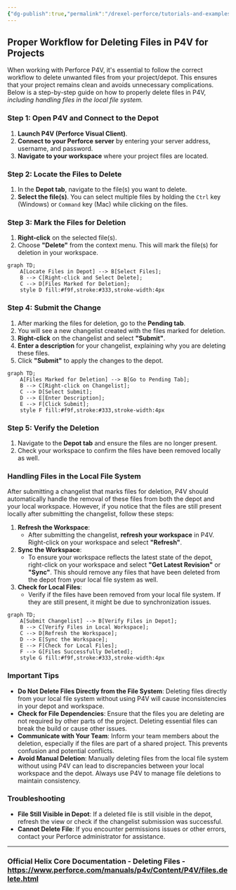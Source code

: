 ```yaml
---
{"dg-publish":true,"permalink":"/drexel-perforce/tutorials-and-examples/deleting-files/"}
---
```


## Proper Workflow for Deleting Files in P4V for Projects

When working with Perforce P4V, it's essential to follow the correct workflow to delete unwanted files from your project/depot. This ensures that your project remains clean and avoids unnecessary complications. Below is a step-by-step guide on how to properly delete files in P4V, *including handling files in the local file system.*

### Step 1: Open P4V and Connect to the Depot

1. **Launch P4V (Perforce Visual Client)**.
2. **Connect to your Perforce server** by entering your server address, username, and password.
3. **Navigate to your workspace** where your project files are located.

### Step 2: Locate the Files to Delete

1. In the **Depot tab**, navigate to the file(s) you want to delete.
2. **Select the file(s)**. You can select multiple files by holding the `Ctrl` key (Windows) or `Command` key (Mac) while clicking on the files.

### Step 3: Mark the Files for Deletion

1. **Right-click** on the selected file(s).
2. Choose **"Delete"** from the context menu. This will mark the file(s) for deletion in your workspace.

```mermaid
graph TD;
    A[Locate Files in Depot] --> B[Select Files];
    B --> C[Right-click and Select Delete];
    C --> D[Files Marked for Deletion];
    style D fill:#f9f,stroke:#333,stroke-width:4px

```

### Step 4: Submit the Change

1. After marking the files for deletion, go to the **Pending tab**.
2. You will see a new changelist created with the files marked for deletion.
3. **Right-click** on the changelist and select **"Submit"**.
4. **Enter a description** for your changelist, explaining why you are deleting these files.
5. Click **"Submit"** to apply the changes to the depot.

```mermaid
graph TD;
    A[Files Marked for Deletion] --> B[Go to Pending Tab];
    B --> C[Right-click on Changelist];
    C --> D[Select Submit];
    D --> E[Enter Description];
    E --> F[Click Submit];
    style F fill:#f9f,stroke:#333,stroke-width:4px

```

### Step 5: Verify the Deletion

1. Navigate to the **Depot tab** and ensure the files are no longer present.
2. Check your workspace to confirm the files have been removed locally as well.

### Handling Files in the Local File System

After submitting a changelist that marks files for deletion, P4V should automatically handle the removal of these files from both the depot and your local workspace. However, if you notice that the files are still present locally after submitting the changelist, follow these steps:

1. **Refresh the Workspace**:
   - After submitting the changelist, **refresh your workspace** in P4V. Right-click on your workspace and select **"Refresh"**.
2. **Sync the Workspace**:
   - To ensure your workspace reflects the latest state of the depot, right-click on your workspace and select **"Get Latest Revision"** or **"Sync"**. This should remove any files that have been deleted from the depot from your local file system as well.
3. **Check for Local Files**:
   - Verify if the files have been removed from your local file system. If they are still present, it might be due to synchronization issues.

```mermaid
graph TD;
    A[Submit Changelist] --> B[Verify Files in Depot];
    B --> C[Verify Files in Local Workspace];
    C --> D[Refresh the Workspace];
    D --> E[Sync the Workspace];
    E --> F[Check for Local Files];
    F --> G[Files Successfully Deleted];
    style G fill:#f9f,stroke:#333,stroke-width:4px

```

### Important Tips

- **Do Not Delete Files Directly from the File System**: Deleting files directly from your local file system without using P4V will cause inconsistencies in your depot and workspace.
- **Check for File Dependencies**: Ensure that the files you are deleting are not required by other parts of the project. Deleting essential files can break the build or cause other issues.
- **Communicate with Your Team**: Inform your team members about the deletion, especially if the files are part of a shared project. This prevents confusion and potential conflicts.
- **Avoid Manual Deletion**: Manually deleting files from the local file system without using P4V can lead to discrepancies between your local workspace and the depot. Always use P4V to manage file deletions to maintain consistency.

### Troubleshooting

- **File Still Visible in Depot**: If a deleted file is still visible in the depot, refresh the view or check if the changelist submission was successful.
- **Cannot Delete File**: If you encounter permissions issues or other errors, contact your Perforce administrator for assistance.

---

### Official Helix Core Documentation - Deleting Files - https://www.perforce.com/manuals/p4v/Content/P4V/files.delete.html 